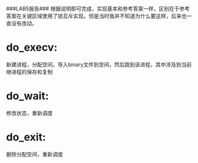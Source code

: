 ###LAB5报告###
根据说明即可完成，实现基本和参考答案一样，区别在于参考答案在关键区域使用了锁互斥实现。但是当时我并不知道为什么要这样，后来也一直没有改动。

do_execv:
=====
新建进程，分配空间，导入binary文件到空间，然后跳到该进程，其中涉及到当前继进程的保存和复制

do_wait:
=====
修改状态，重新调度

do_exit:
=====
删除分配空间，重新调度
